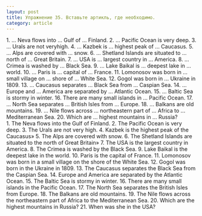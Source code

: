 ```yaml
---
layout: post
title: Упражнение 35. Вставьте артикль, где необходимо.
category: article
---
```

<section class="question">
1. ... Neva flows into ... Gulf of ... Finland. 2. ... Pacific Ocean is very deep. 3. ... Urals are not veryhigh. 4. ... Kazbek is ... highest peak of ... Caucasus. 5. ... Alps are covered with ... snow. 6. ... Shetland Islands are situated to ... north of ... Great Britain. 7. ... USA is ... largest country in ... America. 8. ... Crimea is washed by ... Black Sea.
9. ... Lake Baikal is ... deepest lake in ... world.
10. ...   Paris  is  ...  capital  of  ...  France.
11. Lomonosov was born in ... small village on ... shore of ... White Sea. 12. Gogol was born in ... Ukraine in 1809. 13. ... Caucasus separates ... Black Sea from ... Caspian Sea. 14. ... Europe and ... America are separated by ... Atlantic Ocean. 15. ... Baltic Sea is stormy in winter. 16. There are many small islands in ... Pacific Ocean. 17. ... North Sea separates ... British Isles from ... Europe. 18. ... Balkans are old mountains. 19. ... Nile flows across ... northeastern part of ... Africa to ... Mediterranean Sea. 20. Which are ... highest mountains in ... Russia?
</section>

<section class="answer">
1. The Neva flows into the Gulf of Finland. 2. The Pacific Ocean is very deep. 3. The Urals are not very high. 4. Kazbek is the highest peak of the Caucasus» 5. The Alps are covered with snow. 6. The Shetland Islands are situated to the north of Great Britain» 7. The USA is the largest country in America. 8. The Crimea is washed by the Black Sea. 9. Lake Baikal is the deepest lake in the world. 10. Paris is the capital of France. 11. Lomonosov was born in a small village on the shore of the White Sea. 12. Gogol was born in the Ukraine in 1809. 13. The Caucasus separates the Black Sea from the Caspian Sea. 14. Europe and America are separated by the Atlantic Ocean. 15. The Baltic Sea is stormy in winter. 16. There are many small islands in the Pacific Ocean. 17. The North Sea separates the British Isles from Europe. 18. The Balkans are old mountains. 19. The Nile flows across the northeastern part of Africa to the Mediterranean Sea. 20. Which are the highest mountains in Russia? 21. When was she in the USA?
</section>